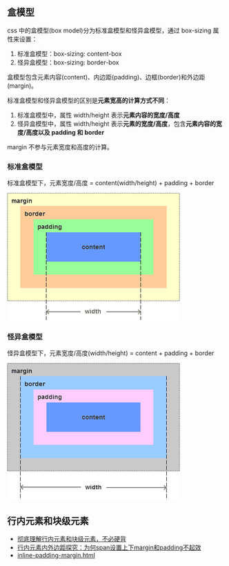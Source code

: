 ## 盒模型

css 中的盒模型(box model)分为标准盒模型和怪异盒模型，通过 box-sizing 属性来设置：

1. 标准盒模型：box-sizing: content-box
2. 怪异盒模型：box-sizing: border-box

盒模型包含元素内容(content)、内边距(padding)、边框(border)和外边距(margin)。

标准盒模型和怪异盒模型的区别是**元素宽高的计算方式不同**：

1. 标准盒模型中，属性 width/height 表示**元素内容的宽度/高度**
2. 怪异盒模型中，属性 width/height 表示**元素的宽度/高度**，包含**元素内容的宽度/高度以及 padding 和 border**

margin 不参与元素宽度和高度的计算。

### 标准盒模型

标准盒模型下，元素宽度/高度 = content(width/height) + padding + border

![content-box](css-layout-box.assets/content-box.png)

### 怪异盒模型

怪异盒模型下，元素宽度/高度(width/height) = content + padding + border

![border-box](css-layout-box.assets/border-box.png)

## 行内元素和块级元素

- [彻底理解行内元素和块级元素，不必硬背](https://www.cnblogs.com/yc8930143/p/7237456.html)
- [行内元素内外边距探究：为何span设置上下margin和padding不起效](https://cloud.tencent.com/developer/article/1537965?from=article.detail.1508215)
- [inline-padding-margin.html](css-layout-box.assets\inline-padding-margin.html)

